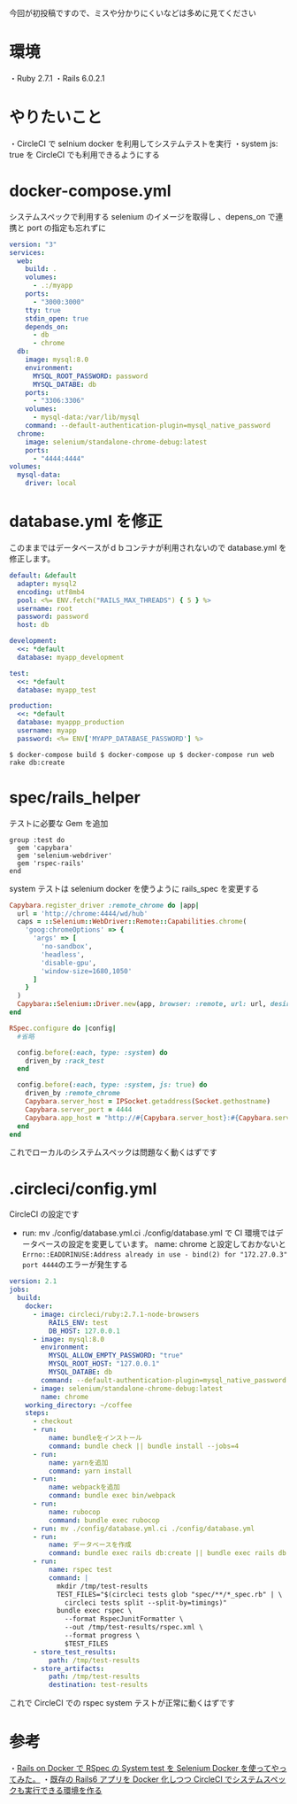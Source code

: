 <!--
title:   CircleCIのシステムスペックをselenium dockerを利用する
tags:    CircleCI,Docker,RSpec,Rails,Ruby
id:      ee66d4bdcf1f21a352c2
private: false
-->

今回が初投稿ですので、ミスや分かりにくいなどは多めに見てください

# 環境

・Ruby 2.7.1
・Rails 6.0.2.1

# やりたいこと

・CircleCI で selnium docker を利用してシステムテストを実行
・system js: true を CircleCI でも利用できるようにする

# docker-compose.yml

システムスペックで利用する selenium のイメージを取得し 、depens_on で連携と port の指定も忘れずに

```docker:docker-compose.yml
version: "3"
services:
  web:
    build: .
    volumes:
      - .:/myapp
    ports:
      - "3000:3000"
    tty: true
    stdin_open: true
    depends_on:
      - db
      - chrome
  db:
    image: mysql:8.0
    environment:
      MYSQL_ROOT_PASSWORD: password
      MYSQL_DATABE: db
    ports:
      - "3306:3306"
    volumes:
      - mysql-data:/var/lib/mysql
    command: --default-authentication-plugin=mysql_native_password
  chrome:
    image: selenium/standalone-chrome-debug:latest
    ports:
      - "4444:4444"
volumes:
  mysql-data:
    driver: local
```

# database.yml を修正

このままではデータベースがｄｂコンテナが利用されないので database.yml を修正します。

```ruby:database.yml
default: &default
  adapter: mysql2
  encoding: utf8mb4
  pool: <%= ENV.fetch("RAILS_MAX_THREADS") { 5 } %>
  username: root
  password: password
  host: db

development:
  <<: *default
  database: myapp_development

test:
  <<: *default
  database: myapp_test

production:
  <<: *default
  database: myappp_production
  username: myapp
  password: <%= ENV['MYAPP_DATABASE_PASSWORD'] %>
```

`$ docker-compose build $ docker-compose up $ docker-compose run web rake db:create`

# spec/rails_helper

テストに必要な Gem を追加

```ruby:Gemfile
group :test do
  gem 'capybara'
  gem 'selenium-webdriver'
  gem 'rspec-rails'
end
```

system テストは selenium docker を使うように rails_spec を変更する

```ruby:rails_spec.rb
Capybara.register_driver :remote_chrome do |app|
  url = 'http://chrome:4444/wd/hub'
  caps = ::Selenium::WebDriver::Remote::Capabilities.chrome(
    'goog:chromeOptions' => {
      'args' => [
        'no-sandbox',
        'headless',
        'disable-gpu',
        'window-size=1680,1050'
      ]
    }
  )
  Capybara::Selenium::Driver.new(app, browser: :remote, url: url, desired_capabilities: caps)
end

RSpec.configure do |config|
  #省略

  config.before(:each, type: :system) do
    driven_by :rack_test
  end

  config.before(:each, type: :system, js: true) do
    driven_by :remote_chrome
    Capybara.server_host = IPSocket.getaddress(Socket.gethostname)
    Capybara.server_port = 4444
    Capybara.app_host = "http://#{Capybara.server_host}:#{Capybara.server_port}"
  end
end
```

これでローカルのシステムスペックは問題なく動くはずです

# .circleci/config.yml

CircleCI の設定です

- run: mv ./config/database.yml.ci ./config/database.yml で CI 環境ではデータベースの設定を変更しています。
  name: chrome と設定しておかないと
  `Errno::EADDRINUSE:Address already in use - bind(2) for "172.27.0.3" port 4444`のエラーが発生する

```config.yml
version: 2.1
jobs:
  build:
    docker:
      - image: circleci/ruby:2.7.1-node-browsers
          RAILS_ENV: test
          DB_HOST: 127.0.0.1
      - image: mysql:8.0
        environment:
          MYSQL_ALLOW_EMPTY_PASSWORD: "true"
          MYSQL_ROOT_HOST: "127.0.0.1"
          MYSQL_DATABE: db
        command: --default-authentication-plugin=mysql_native_password
      - image: selenium/standalone-chrome-debug:latest
        name: chrome
    working_directory: ~/coffee
    steps:
      - checkout
      - run:
          name: bundleをインストール
          command: bundle check || bundle install --jobs=4
      - run:
          name: yarnを追加
          command: yarn install
      - run:
          name: webpackを追加
          command: bundle exec bin/webpack
      - run:
          name: rubocop
          command: bundle exec rubocop
      - run: mv ./config/database.yml.ci ./config/database.yml
      - run:
          name: データベースを作成
          command: bundle exec rails db:create || bundle exec rails db:migrate
      - run:
          name: rspec test
          command: |
            mkdir /tmp/test-results
            TEST_FILES="$(circleci tests glob "spec/**/*_spec.rb" | \
              circleci tests split --split-by=timings)"
            bundle exec rspec \
              --format RspecJunitFormatter \
              --out /tmp/test-results/rspec.xml \
              --format progress \
              $TEST_FILES
      - store_test_results:
          path: /tmp/test-results
      - store_artifacts:
          path: /tmp/test-results
          destination: test-results
```

これで CircleCI での rspec system テストが正常に動くはずです

# 参考

・[Rails on Docker で RSpec の System test を Selenium Docker を使ってやってみた。](https://qiita.com/at-946/items/e96eaf3f91a39d180eb3)
・[既存の Rails6 アプリを Docker 化しつつ CircleCI でシステムスペックも実行できる環境を作る](https://qiita.com/kenz-dev/items/e3d970b59bf106cab19e)

